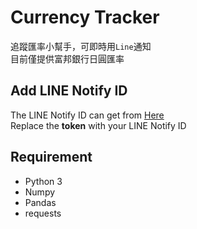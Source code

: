 # Currency Tracker

追蹤匯率小幫手，可即時用``Line``通知<br>
目前僅提供富邦銀行日圓匯率

## Add LINE Notify ID

The LINE Notify ID can get from [Here](https://notify-bot.line.me/zh_TW/) <br>
Replace the **token** with your LINE Notify ID

## Requirement
* Python 3
* Numpy
* Pandas
* requests
